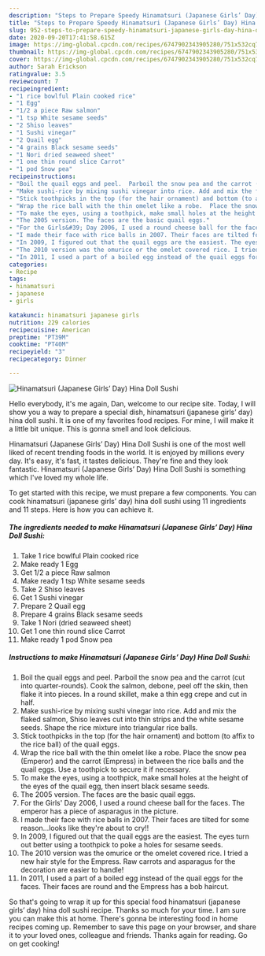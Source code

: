 ```yaml
---
description: "Steps to Prepare Speedy Hinamatsuri (Japanese Girls’ Day) Hina Doll Sushi"
title: "Steps to Prepare Speedy Hinamatsuri (Japanese Girls’ Day) Hina Doll Sushi"
slug: 952-steps-to-prepare-speedy-hinamatsuri-japanese-girls-day-hina-doll-sushi
date: 2020-09-20T17:41:58.615Z
image: https://img-global.cpcdn.com/recipes/6747902343905280/751x532cq70/hinamatsuri-japanese-girls-day-hina-doll-sushi-recipe-main-photo.jpg
thumbnail: https://img-global.cpcdn.com/recipes/6747902343905280/751x532cq70/hinamatsuri-japanese-girls-day-hina-doll-sushi-recipe-main-photo.jpg
cover: https://img-global.cpcdn.com/recipes/6747902343905280/751x532cq70/hinamatsuri-japanese-girls-day-hina-doll-sushi-recipe-main-photo.jpg
author: Sarah Erickson
ratingvalue: 3.5
reviewcount: 7
recipeingredient:
- "1 rice bowlful Plain cooked rice"
- "1 Egg"
- "1/2 a piece Raw salmon"
- "1 tsp White sesame seeds"
- "2 Shiso leaves"
- "1 Sushi vinegar"
- "2 Quail egg"
- "4 grains Black sesame seeds"
- "1 Nori dried seaweed sheet"
- "1 one thin round slice Carrot"
- "1 pod Snow pea"
recipeinstructions:
- "Boil the quail eggs and peel.  Parboil the snow pea and the carrot (cut into quarter-rounds).  Cook the salmon, debone, peel off the skin, then flake it into pieces. In a round skillet, make a thin egg crepe and cut in half."
- "Make sushi-rice by mixing sushi vinegar into rice. Add and mix the flaked salmon, Shiso leaves cut into thin strips and the white sesame seeds.  Shape the rice mixture into triangular rice balls."
- "Stick toothpicks in the top (for the hair ornament) and bottom (to affix to the rice ball) of the quail eggs."
- "Wrap the rice ball with the thin omelet like a robe.  Place the snow pea (Emperor) and the carrot (Empress) in between the rice balls and the quail eggs.  Use a toothpick to secure it if necessary."
- "To make the eyes, using a toothpick, make small holes at the height of the eyes of the quail egg, then insert black sesame seeds."
- "The 2005 version. The faces are the basic quail eggs."
- "For the Girls&#39; Day 2006, I used a round cheese ball for the faces.  The emperor has a piece of asparagus in the picture."
- "I made their face with rice balls in 2007. Their faces are tilted for some reason…looks like they&#39;re about to cry!!"
- "In 2009, I figured out that the quail eggs are the easiest. The eyes turn out better using a toothpick to poke a holes for sesame seeds."
- "The 2010 version was the omurice or the omelet covered rice. I tried a new hair style for the Empress. Raw carrots and asparagus for the decoration are easier to handle!"
- "In 2011, I used a part of a boiled egg instead of the quail eggs for the faces. Their faces are round and the Empress has a bob haircut."
categories:
- Recipe
tags:
- hinamatsuri
- japanese
- girls

katakunci: hinamatsuri japanese girls 
nutrition: 229 calories
recipecuisine: American
preptime: "PT39M"
cooktime: "PT40M"
recipeyield: "3"
recipecategory: Dinner

---
```



![Hinamatsuri (Japanese Girls’ Day) Hina Doll Sushi](https://img-global.cpcdn.com/recipes/6747902343905280/751x532cq70/hinamatsuri-japanese-girls-day-hina-doll-sushi-recipe-main-photo.jpg)

Hello everybody, it's me again, Dan, welcome to our recipe site. Today, I will show you a way to prepare a special dish, hinamatsuri (japanese girls’ day) hina doll sushi. It is one of my favorites food recipes. For mine, I will make it a little bit unique. This is gonna smell and look delicious.



Hinamatsuri (Japanese Girls’ Day) Hina Doll Sushi is one of the most well liked of recent trending foods in the world. It is enjoyed by millions every day. It's easy, it's fast, it tastes delicious. They're fine and they look fantastic. Hinamatsuri (Japanese Girls’ Day) Hina Doll Sushi is something which I've loved my whole life.


To get started with this recipe, we must prepare a few components. You can cook hinamatsuri (japanese girls’ day) hina doll sushi using 11 ingredients and 11 steps. Here is how you can achieve it.

<!--inarticleads1-->

##### The ingredients needed to make Hinamatsuri (Japanese Girls’ Day) Hina Doll Sushi:

1. Take 1 rice bowlful Plain cooked rice
1. Make ready 1 Egg
1. Get 1/2 a piece Raw salmon
1. Make ready 1 tsp White sesame seeds
1. Take 2 Shiso leaves
1. Get 1 Sushi vinegar
1. Prepare 2 Quail egg
1. Prepare 4 grains Black sesame seeds
1. Take 1 Nori (dried seaweed sheet)
1. Get 1 one thin round slice Carrot
1. Make ready 1 pod Snow pea




<!--inarticleads2-->

##### Instructions to make Hinamatsuri (Japanese Girls’ Day) Hina Doll Sushi:

1. Boil the quail eggs and peel.  Parboil the snow pea and the carrot (cut into quarter-rounds).  Cook the salmon, debone, peel off the skin, then flake it into pieces. In a round skillet, make a thin egg crepe and cut in half.
1. Make sushi-rice by mixing sushi vinegar into rice. Add and mix the flaked salmon, Shiso leaves cut into thin strips and the white sesame seeds.  Shape the rice mixture into triangular rice balls.
1. Stick toothpicks in the top (for the hair ornament) and bottom (to affix to the rice ball) of the quail eggs.
1. Wrap the rice ball with the thin omelet like a robe.  Place the snow pea (Emperor) and the carrot (Empress) in between the rice balls and the quail eggs.  Use a toothpick to secure it if necessary.
1. To make the eyes, using a toothpick, make small holes at the height of the eyes of the quail egg, then insert black sesame seeds.
1. The 2005 version. The faces are the basic quail eggs.
1. For the Girls&#39; Day 2006, I used a round cheese ball for the faces.  The emperor has a piece of asparagus in the picture.
1. I made their face with rice balls in 2007. Their faces are tilted for some reason…looks like they&#39;re about to cry!!
1. In 2009, I figured out that the quail eggs are the easiest. The eyes turn out better using a toothpick to poke a holes for sesame seeds.
1. The 2010 version was the omurice or the omelet covered rice. I tried a new hair style for the Empress. Raw carrots and asparagus for the decoration are easier to handle!
1. In 2011, I used a part of a boiled egg instead of the quail eggs for the faces. Their faces are round and the Empress has a bob haircut.




So that's going to wrap it up for this special food hinamatsuri (japanese girls’ day) hina doll sushi recipe. Thanks so much for your time. I am sure you can make this at home. There's gonna be interesting food in home recipes coming up. Remember to save this page on your browser, and share it to your loved ones, colleague and friends. Thanks again for reading. Go on get cooking!
